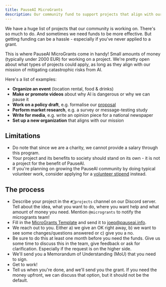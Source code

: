 ```yaml
---
title: PauseAI MicroGrants
description: Our community fund to support projects that align with our mission.
---
```


We have a huge list of projects that our community is working on.
There's so much to do.
And sometimes we need funds to be more effective.
But getting funding can be a hassle - especially if you've never applied to a grant.

This is where PauseAI MicroGrants come in handy!
Small amounts of money (typically under 2000 EUR) for working on a project.
We're pretty open about what types of projects could apply, as long as they align with our mission of mitigating catastrophic risks from AI.

Here's a list of examples:

- **Organize an event** (location rental, food & drinks)
- **Make or promote videos** about why AI is dangerous or why we can pause it
- **Work on a policy draft**, e.g. formalise our [proposal](/proposal)
- **Perform market research**, e.g. a survey or message-testing study
- **Write for media**, e.g. write an opinion piece for a national newspaper
- **Set up a new organization** that aligns with our mission

## Limitations

- Do note that since we are a charity, we cannot provide a salary through this program.
- Your project and its benefits to society should stand on its own - it is not a project for the benefit of PauseAI.
- If you're planning on growing the PauseAI community by doing typical volunteer work, consider applying for a [volunteer stipend](/volunteer-stipends) instead.

## The process

- Describe your project in the `#💪projects` channel on our Discord server. Tell about the idea, what you want to do, where you want help and what amount of money you need. Mention `@microgrants` to notify the microgrants team!
- Fill in the [MicroGrants Template](https://docs.google.com/document/d/1oPXezImarCY7MCYaT-lJb-uLNbbQ76O1FYNr-WTS6hI/edit?usp=sharing) and send it to [joep@pauseai.info](mailto:joep@pauseai.info).
- We reach out to you. Either a) we give an OK right away, b) we want to see some changes/questions answered or c) give you a no.
- Be sure to do this at least one month before you need the funds. Give us some time to discuss this in the team, give feedback or ask for clarification. Especially if the request is on the higher side.
- We'll send you a Memorandum of Understanding (MoU) that you need to sign.
- Get to work!
- Tell us when you're done, and we'll send you the grant. If you need the money upfront, we can discuss that option, but it should not be the default.
